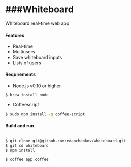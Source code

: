 ###Whiteboard
==========

Whiteboard real-time web app

#### Features

* Real-time
* Multiusers
* Save whiteboard inputs
* Lists of users

#### Requirements

- Node.js v0.10 or higher

```bash
$ brew install node
```

- Coffeescript

```bash
$ sudo npm install -g coffee-script
```


#### Build and run

```bash

$ git clone git@github.com:edanchenkov/whiteboard.git
$ git cd whiteboard
$ npm install

$ coffee app.coffee
```
